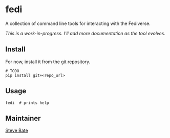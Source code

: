 # fedi

A collection of command line tools for interacting with the Fediverse.

*This is a work-in-progress. I'll add more documentation as the tool evolves.*


## Install

For now, install it from the git repository. 

```
# TODO
pip install git+<repo_url>
```

## Usage

```
fedi  # prints help
```

## Maintainer

[Steve Bate]([README.md](https://github.com/steve-bate))